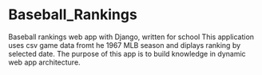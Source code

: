# Baseball_Rankings
Baseball rankings web app with Django, written for school
This application uses csv game data fromt he 1967 MLB season and diplays ranking by selected date.
The purpose of this app is to build knowledge in dynamic web app architecture.

